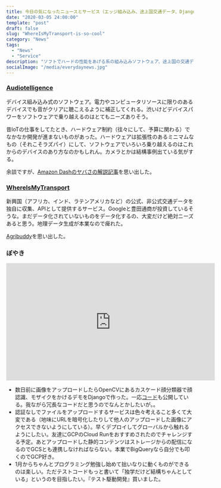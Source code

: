 ```yaml
---
title: 今日の気になったニュースとサービス（エッジ組み込み、途上国交通データ、DjangoとOpenCVで作ったデモ）
date: "2020-03-05 24:00:00"
template: "post"
draft: false
slug: "WhereIsMyTransport-is-so-cool"
category: "News"
tags:
  - "News"
  - "Service"
description: "ソフトでハードの性能をあげる系の組み込みソフトウェア、途上国の交通データ、ぼやきと僕の作ったデモ。"
socialImage: "/media/everydaynews.jpg"
---
```


### [Audiotelligence](https://www.audiotelligence.com/)

デバイス組み込み式のソフトウェア。電力やコンピュータリソースに限りのあるデバイスでも音がクリアに聴こえるように補正してくれる。渋いけどデバイスパワーをソフトウェアで乗り越えるのはとてもニーズありそう。

昔IoTの仕事をしてたとき、ハードウェア制約（往々にして、予算に関わる）でなかなか開発が進まないものがあった。ハードウェアは拡張性のあるミニマムなもの（それこそラズパイ）にして、ソフトウェアでいろいろ乗り越えるのはこれからのデバイスのあり方なのかもしれん。カメラとかは結構事例出ている気がする。

余談ですが、[Amazon Dashのヤバさの解説記事](https://link.medium.com/8dPvd1sxx4)を思い出した。

### [WhereIsMyTransport](https://www.whereismytransport.com/)

新興国（アフリカ、インド、ラテンアメリカなど）の公式、非公式交通データを独自に収集、APIとして提供するサービス。Googleと豊田通商が投資しているそうな。まだデータ化されていないものをデータ化するの、大変だけど絶対ニーズあると思う。地理データ生成が本業なので痺れた。

[Agribuddy](https://www.agribuddy.com/)を思い出した。

### ぼやき

<iframe width="560" height="315" src="https://www.youtube.com/embed/X2QTcqVO7Nk" frameborder="0" allow="accelerometer; autoplay; encrypted-media; gyroscope; picture-in-picture" allowfullscreen></iframe>

- 数日前に画像をアップロードしたらOpenCVにあるカスケード顔分類器で顔認識、モザイクをかけるデモをDjangoで作った。一応[コード](https://github.com/ryokaneoka0406/image-uploder)も公開している。我ながら冗長なコードだと思うのでなんとかしたいが。。
- 認証なしでファイルをアップロードするサービスは色々考えること多くて大変である（地味にURLを暗号化したりして他人のアップロードした画像にアクセスできないようにしている）。早くデプロイしてグローバルから触れるようにしたい。友達にGCPのCloud Runをおすすめされたのでチャレンジする予定。あとアップロードした静的コンテンツはストレージからの配信になるのでGCSとも連携しなければならない。本業でBigQueryなら自分でも叩くのでGCP好き。
- 1月からちゃんとプログラミング勉強し始めて拙いなりに動くものができるのは楽しい。ただテストコードもっと書いて「独学だけど結構ちゃんとしている」というのを目指したい。『テスト駆動開発』買いました。

